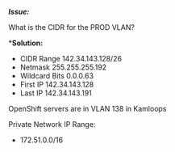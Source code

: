 ***Issue:***

What is the CIDR for the PROD VLAN?

***Solution:**

* CIDR Range 	142.34.143.128/26
* Netmask 	255.255.255.192
* Wildcard Bits 0.0.0.63
* First IP 	142.34.143.128
* Last IP 	142.34.143.191


OpenShift servers are in VLAN 138 in Kamloops

Private Network IP Range:
* 172.51.0.0/16

